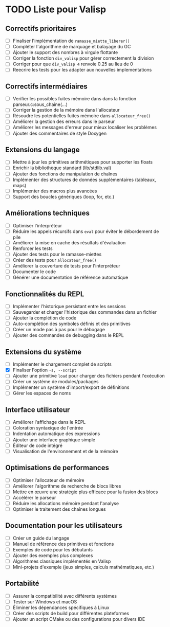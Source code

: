 # TODO Liste pour Valisp

## Correctifs prioritaires
- [ ] Finaliser l'implémentation de `ramasse_miette_liberer()`
- [ ] Compléter l'algorithme de marquage et balayage du GC
- [ ] Ajouter le support des nombres à virgule flottante
- [ ] Corriger la fonction `div_valisp` pour gérer correctement la division
- [ ] Corriger pour que `div_valisp 4` renvoie 0.25 au lieu de 0
- [ ] Reecrire les tests pour les adapter aux nouvelles implementations

## Correctifs intermédiaires
- [ ] Verifier les possibles fuites mémoire dans dans la fonction parseur.c:sous_chaine(...)
- [ ] Corriger la gestion de la mémoire dans l'allocateur
- [ ] Résoudre les potentielles fuites mémoire dans `allocateur_free()`
- [ ] Améliorer la gestion des erreurs dans le parseur
- [ ] Améliorer les messages d'erreur pour mieux localiser les problèmes
- [ ] Ajouter des commentaires de style Doxygen

## Extensions du langage
- [ ] Mettre à jour les primitives arithmétiques pour supporter les floats
- [ ] Enrichir la bibliothèque standard (lib/stdlib.val)
- [ ] Ajouter des fonctions de manipulation de chaînes
- [ ] Implémenter des structures de données supplémentaires (tableaux, maps)
- [ ] Implémenter des macros plus avancées
- [ ] Support des boucles génériques (loop, for, etc.)

## Améliorations techniques
- [ ] Optimiser l'interpréteur
- [ ] Réduire les appels récursifs dans `eval` pour éviter le débordement de pile
- [ ] Améliorer la mise en cache des résultats d'évaluation
- [ ] Renforcer les tests
- [ ] Ajouter des tests pour le ramasse-miettes
- [ ] Créer des tests pour `allocateur_free()`
- [ ] Améliorer la couverture de tests pour l'interpréteur
- [ ] Documenter le code
- [ ] Générer une documentation de référence automatique

## Fonctionnalités du REPL
- [ ] Implémenter l'historique persistant entre les sessions
- [ ] Sauvegarder et charger l'historique des commandes dans un fichier
- [ ] Ajouter la complétion de code
- [ ] Auto-complétion des symboles définis et des primitives
- [ ] Créer un mode pas à pas pour le débogage
- [ ] Ajouter des commandes de debugging dans le REPL

## Extensions du système
- [ ] Implémenter le chargement complet de scripts
- [x] Finaliser l'option `-s, --script`
- [ ] Ajouter une primitive `load` pour charger des fichiers pendant l'exécution
- [ ] Créer un système de modules/packages
- [ ] Implémenter un système d'import/export de définitions
- [ ] Gérer les espaces de noms

## Interface utilisateur
- [ ] Améliorer l'affichage dans le REPL
- [ ] Coloration syntaxique de l'entrée
- [ ] Indentation automatique des expressions
- [ ] Ajouter une interface graphique simple
- [ ] Éditeur de code intégré
- [ ] Visualisation de l'environnement et de la mémoire

## Optimisations de performances
- [ ] Optimiser l'allocateur de mémoire
- [ ] Améliorer l'algorithme de recherche de blocs libres
- [ ] Mettre en œuvre une stratégie plus efficace pour la fusion des blocs
- [ ] Accélérer le parseur
- [ ] Réduire les allocations mémoire pendant l'analyse
- [ ] Optimiser le traitement des chaînes longues

## Documentation pour les utilisateurs
- [ ] Créer un guide du langage
- [ ] Manuel de référence des primitives et fonctions
- [ ] Exemples de code pour les débutants
- [ ] Ajouter des exemples plus complexes
- [ ] Algorithmes classiques implémentés en Valisp
- [ ] Mini-projets d'exemple (jeux simples, calculs mathématiques, etc.)

## Portabilité
- [ ] Assurer la compatibilité avec différents systèmes
- [ ] Tester sur Windows et macOS
- [ ] Éliminer les dépendances spécifiques à Linux
- [ ] Créer des scripts de build pour différentes plateformes
- [ ] Ajouter un script CMake ou des configurations pour divers IDE
